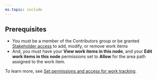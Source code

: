 ```yaml
---
ms.topic: include
---
```



## Prerequisites  
  
* You must be a member of the Contributors group or be granted [Stakeholder access](/azure/devops/organizations/security/get-started-stakeholder) to add, modify, or remove work items
* And, you must have your **View work items in this node**, and your **Edit work items in this node** permissions set to **Allow** for the area path assigned to the work item.  

To learn more, see [Set permissions and access for work tracking](/azure/devops/organizations/security/set-permissions-access-work-tracking).    

